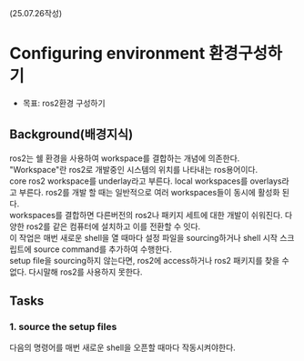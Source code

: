 (25.07.26작성)
# Configuring environment 환경구성하기
* 목표: ros2환경 구성하기

## Background(배경지식)
ros2는 쉘 환경을 사용하여 workspace를 결합하는 개념에 의존한다. "Workspace"란 ros2로 개발중인 시스템의 위치를 나타내는 ros용어이다.    
core ros2 workspace를 underlay라고 부른다. local workspaces를 overlays라고 부른다. ros2를 개발 할 때는 일반적으로 여러 workspaces들이 동시에 활성화 된다.      
workspaces를 결합하면 다른버전의 ros2나 패키지 세트에 대한 개발이 쉬워진다. 다양한 ros2를 같은 컴퓨터에 설치하고 이를 전환할 수 잇다.     
이 작업은 매번 새로운 shell을 열 때마다 설정 파일을 sourcing하거나 shell 시작 스크립트에 source command를 추가하여 수행한다.     
setup file을 sourcing하지 않는다면, ros2에 access하거나 ros2 패키지를 찾을 수 없다. 다시말해 ros2를 사용하지 못한다.    
## Tasks
### 1. source the setup files
다음의  명령어를 매번 새로운 shell을 오픈할 때마다 작동시켜야한다.    
